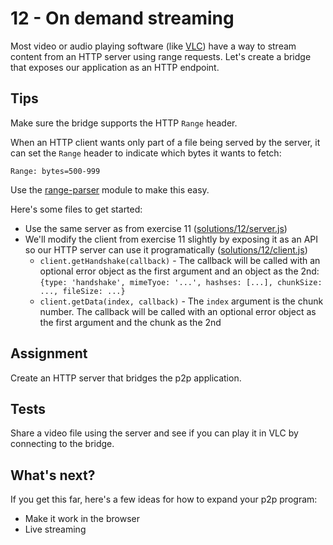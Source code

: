 # 12 - On demand streaming

Most video or audio playing software (like
[VLC](http://www.videolan.org/vlc/index.html)) have a way to stream
content from an HTTP server using range requests. Let's create a bridge
that exposes our application as an HTTP endpoint.

## Tips

Make sure the bridge supports the HTTP `Range` header.

When an HTTP client wants only part of a file being served by the
server, it can set the `Range` header to indicate which bytes it wants
to fetch:

```
Range: bytes=500-999
```

Use the [range-parser](https://www.npmjs.com/package/range-parser)
module to make this easy.

Here's some files to get started:

- Use the same server as from exercise 11
  ([solutions/12/server.js](../solutions/12/server.js))
- We'll modify the client from exercise 11 slightly by exposing it as an
  API so our HTTP server can use it programatically
  ([solutions/12/client.js](../solutions/12/client.js))
  - `client.getHandshake(callback)` - The callback will be called with
    an optional error object as the first argument and an object as the
    2nd: `{type: 'handshake', mimeTyoe: '...', hashses: [...], chunkSize:
    ..., fileSize: ...}`
  - `client.getData(index, callback)` - The `index` argument is the
    chunk number. The callback will be called with an optional error
    object as the first argument and the chunk as the 2nd

## Assignment

Create an HTTP server that bridges the p2p application.

## Tests

Share a video file using the server and see if you can play it in VLC by
connecting to the bridge.

## What's next?

If you get this far, here's a few ideas for how to expand your p2p
program:

- Make it work in the browser
- Live streaming
